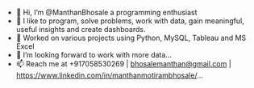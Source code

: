 - 👋 Hi, I’m @ManthanBhosale a programming enthusiast
- 👀 I like to program, solve problems, work with data, gain meaningful, useful insights and create dashboards.
- 👀 Worked on various projects using Python, MySQL, Tableau and MS Excel
- 💞️ I’m looking forward to work with more data...
- 📫 Reach me at +917058530269 | bhosalemanthan@gmail.com | https://www.linkedin.com/in/manthanmotirambhosale/...

<!---
ManthanBhosale/ManthanBhosale is a ✨ special ✨ repository because its `README.md` (this file) appears on your GitHub profile.
You can click the Preview link to take a look at your changes.
--->
